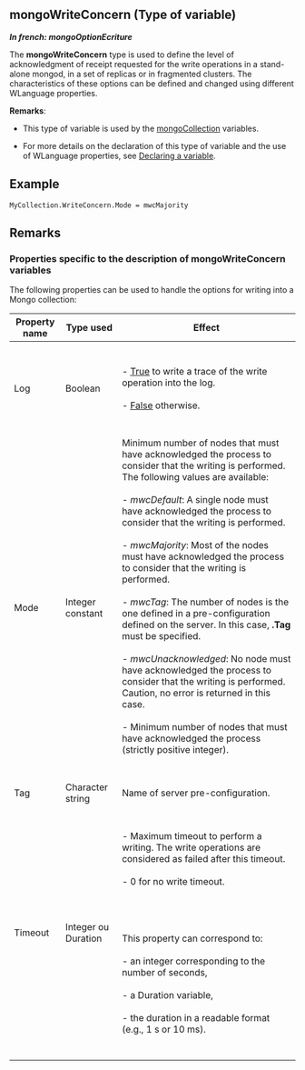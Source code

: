 
## mongoWriteConcern (Type of variable)

***In french: mongoOptionEcriture***
				



<a name="XUse"></a>
<a name="Use"></a>
<a name="description"></a>
The **mongoWriteConcern** type is used to define the level of acknowledgment of receipt requested for the write operations in a stand-alone mongod, in a set of replicas or in fragmented clusters. The characteristics of these options can be defined and changed using different WLanguage properties. 

**Remarks**: 

- This type of variable is used by the [mongoCollection](../WDLang4/1000022411.md) variables. 

- For more details on the declaration of this type of variable and the use of WLanguage properties, see [Declaring a variable](../Motscles/1514032.md).





<a name="Example1"></a>
<a name="sample_code"></a>

## Example


```wl
MyCollection.WriteConcern.Mode = mwcMajority
```





<a name="NOTE0"></a>

## Remarks
<a name="NOTE0_1"></a>


### Properties specific to the description of mongoWriteConcern variables
<a name="properties_specific_the_description_mongowriteconcern_variables_ELTPARAGRAPHE000046"></a>

The following properties can be used to handle the options for writing into a Mongo collection:

| Property name | Type used | Effect |
| --- | --- | --- |
| Log | Boolean | <br><br>- <u><u><u><u>True</u></u></u></u> to write a trace of the write operation into the log.<br><br>- <u><u><u><u>False</u></u></u></u> otherwise.<br><br><br> |
| Mode | Integer constant | Minimum number of nodes that must have acknowledged the process to consider that the writing is performed. The following values are available: <br><br>- *mwcDefault*: A single node must have acknowledged the process to consider that the writing is performed. <br><br>- *mwcMajority*: Most of the nodes must have acknowledged the process to consider that the writing is performed. <br><br>- *mwcTag*: The number of nodes is the one defined in a pre-configuration defined on the server. In this case, **.Tag** must be specified. <br><br>- *mwcUnacknowledged*: No node must have acknowledged the process to consider that the writing is performed. Caution, no error is returned in this case. <br><br>- Minimum number of nodes that must have acknowledged the process (strictly positive integer).<br><br><br> |
| Tag | Character string | Name of server pre-configuration. |
| Timeout | Integer ou Duration | <br><br>- Maximum timeout to perform a writing. The write operations are considered as failed after this timeout. <br><br>- 0 for no write timeout.<br><br><br><br><br>This property can correspond to: <br><br>- an integer corresponding to the number of seconds,<br><br>- a Duration variable,<br><br>- the duration in a readable format (e.g., 1 s or 10 ms). <br><br><br> |





